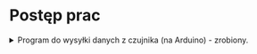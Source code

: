 # Postęp prac 

<details>
 <summary>
  Program do wysyłki danych z czujnika (na Arduino) - zrobiony. 
  </summary>
</details>
